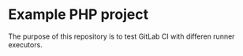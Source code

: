Example PHP project
===================

The purpose of this repository is to test GitLab CI with differen runner executors.
